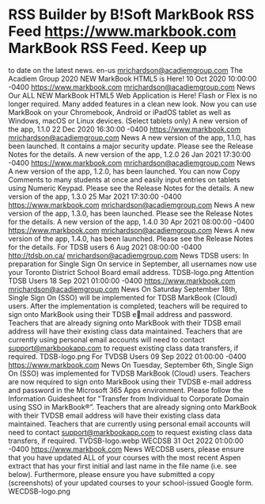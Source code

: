 # RSS Builder by B!Soft MarkBook RSS Feed https://www.markbook.com MarkBook RSS Feed. Keep up
to date on the latest news. en-us mrichardson@acadiemgroup.com The Acadiem Group 2020 NEW
MarkBook HTML5 is Here! 10 Oct 2020 10:00:00 -0400 https://www.markbook.com
mrichardson@acadiemgroup.com News Our ALL NEW MarkBook HTML5 Web Application is Here!
Flash or Flex is no longer required. Many added features in a clean new look. Now you can use
MarkBook on your Chromebook, Android or iPadOS tablet as well as Windows, macOS or Linux
devices. (Select tablets only) A new version of the app, 1.1.0 22 Dec 2020 16:30:00 -0400
https://www.markbook.com mrichardson@acadiemgroup.com News A new version of the app, 1.1.0, has
been launched. It contains a major security update. Please see the Release Notes for the details. A new
version of the app, 1.2.0 26 Jan 2021 17:30:00 -0400 https://www.markbook.com
mrichardson@acadiemgroup.com News A new version of the app, 1.2.0, has been launched. You can
now Copy Comments to many students at once and easily input entries on tablets using Numeric
Keypad. Please see the Release Notes for the details. A new version of the app, 1.3.0 25 Mar 2021
17:30:00 -0400 https://www.markbook.com mrichardson@acadiemgroup.com News A new version of
the app, 1.3.0, has been launched. Please see the Release Notes for the details. A new version of the app,
1.4.0 30 Apr 2021 08:00:00 -0400 https://www.markbook.com mrichardson@acadiemgroup.com News
A new version of the app, 1.4.0, has been launched. Please see the Release Notes for the details. For
TDSB users 6 Aug 2021 08:00:00 -0400 http://tdsb.on.ca/ mrichardson@acadiemgroup.com News
TDSB users: In preparation for Single Sign On service in September, all usernames now use your
Toronto District School Board email address. TDSB-logo.png Attention TDSB Users 18 Sep 2021
01:00:00 -0400 https://www.markbook.com mrichardson@acadiemgroup.com News On Saturday
September 18th, Single Sign On (SSO) will be implemented for TDSB MarkBook (Cloud) users. After
the implementation is completed, teachers will be required to sign onto MarkBook using their TDSB email address and password. Teachers that are already signing onto MarkBook with their TDSB email
address will have their existing class data maintained. Teachers that are currently using personal email
accounts will need to contact support@markbookapp.com to request existing class data transfers, if
required. TDSB-logo.png For TVDSB Users 09 Sep 2022 01:00:00 -0400 https://www.markbook.com
News On Tuesday, September 6th, Single Sign On (SSO) was implemented for TVDSB MarkBook
(Cloud) users. Teachers are now required to sign onto MarkBook using their TVDSB e-mail address and
password in the Microsoft 365 Apps environment. Please follow the Information Guidesheet for
"Transfer from Individual to Corporate Domain using SSO in MarkBook®”. Teachers that are already
signing onto MarkBook with their TVDSB email address will have their existing class data maintained.
Teachers that are currently using personal email accounts will need to contact
support@markbookapp.com to request existing class data transfers, if required. TVDSB-logo.webp
WECDSB 31 Oct 2022 01:00:00 -0400 https://www.markbook.com News WECDSB users, please
ensure that you have updated ALL of your courses with the most recent Aspen extract that has your first
initial and last name in the file name (i.e. see below). Furthermore, please ensure you have submitted a
copy (screenshots) of your updated courses to your school-issued Google form. WECDSB-logo.png